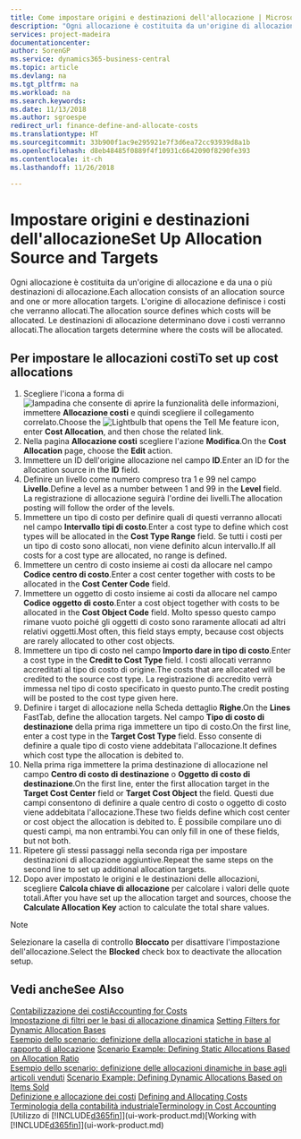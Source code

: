 ```yaml
---
title: Come impostare origini e destinazioni dell'allocazione | Microsoft Docs
description: "Ogni allocazione è costituita da un'origine di allocazione e da una o più destinazioni di allocazione. L'origine di allocazione definisce i costi che verranno allocati. Le destinazioni di allocazione determinano dove i costi verranno allocati."
services: project-madeira
documentationcenter: 
author: SorenGP
ms.service: dynamics365-business-central
ms.topic: article
ms.devlang: na
ms.tgt_pltfrm: na
ms.workload: na
ms.search.keywords: 
ms.date: 11/13/2018
ms.author: sgroespe
redirect_url: finance-define-and-allocate-costs
ms.translationtype: HT
ms.sourcegitcommit: 33b900f1ac9e295921e7f3d6ea72cc93939d8a1b
ms.openlocfilehash: d8eb48485f0889f4f10931c6642090f8290fe393
ms.contentlocale: it-ch
ms.lasthandoff: 11/26/2018

---
```

# <a name="set-up-allocation-source-and-targets"></a><span data-ttu-id="69f49-105">Impostare origini e destinazioni dell'allocazione</span><span class="sxs-lookup"><span data-stu-id="69f49-105">Set Up Allocation Source and Targets</span></span>
<span data-ttu-id="69f49-106">Ogni allocazione è costituita da un'origine di allocazione e da una o più destinazioni di allocazione.</span><span class="sxs-lookup"><span data-stu-id="69f49-106">Each allocation consists of an allocation source and one or more allocation targets.</span></span> <span data-ttu-id="69f49-107">L'origine di allocazione definisce i costi che verranno allocati.</span><span class="sxs-lookup"><span data-stu-id="69f49-107">The allocation source defines which costs will be allocated.</span></span> <span data-ttu-id="69f49-108">Le destinazioni di allocazione determinano dove i costi verranno allocati.</span><span class="sxs-lookup"><span data-stu-id="69f49-108">The allocation targets determine where the costs will be allocated.</span></span>  

## <a name="to-set-up-cost-allocations"></a><span data-ttu-id="69f49-109">Per impostare le allocazioni costi</span><span class="sxs-lookup"><span data-stu-id="69f49-109">To set up cost allocations</span></span>  
1.  <span data-ttu-id="69f49-110">Scegliere l'icona a forma di ![lampadina che consente di aprire la funzionalità delle informazioni](media/ui-search/search_small.png "Informazioni sull'operazione che si desidera eseguire"), immettere **Allocazione costi** e quindi scegliere il collegamento correlato.</span><span class="sxs-lookup"><span data-stu-id="69f49-110">Choose the ![Lightbulb that opens the Tell Me feature](media/ui-search/search_small.png "Tell me what you want to do") icon, enter **Cost Allocation**, and then chose the related link.</span></span>  
2.  <span data-ttu-id="69f49-111">Nella pagina **Allocazione costi** scegliere l'azione **Modifica**.</span><span class="sxs-lookup"><span data-stu-id="69f49-111">On the **Cost Allocation** page, choose the **Edit** action.</span></span>  
3.  <span data-ttu-id="69f49-112">Immettere un ID dell'origine allocazione nel campo **ID**.</span><span class="sxs-lookup"><span data-stu-id="69f49-112">Enter an ID for the allocation source in the **ID** field.</span></span>  
4.  <span data-ttu-id="69f49-113">Definire un livello come numero compreso tra 1 e 99 nel campo **Livello**.</span><span class="sxs-lookup"><span data-stu-id="69f49-113">Define a level as a number between 1 and 99 in the **Level** field.</span></span> <span data-ttu-id="69f49-114">La registrazione di allocazione seguirà l'ordine dei livelli.</span><span class="sxs-lookup"><span data-stu-id="69f49-114">The allocation posting will follow the order of the levels.</span></span>  
5.  <span data-ttu-id="69f49-115">Immettere un tipo di costo per definire quali di questi verranno allocati nel campo **Intervallo tipi di costo**.</span><span class="sxs-lookup"><span data-stu-id="69f49-115">Enter a cost type to define which cost types will be allocated in the **Cost Type Range** field.</span></span> <span data-ttu-id="69f49-116">Se tutti i costi per un tipo di costo sono allocati, non viene definito alcun intervallo.</span><span class="sxs-lookup"><span data-stu-id="69f49-116">If all costs for a cost type are allocated, no range is defined.</span></span>  
6.  <span data-ttu-id="69f49-117">Immettere un centro di costo insieme ai costi da allocare nel campo **Codice centro di costo**.</span><span class="sxs-lookup"><span data-stu-id="69f49-117">Enter a cost center together with costs to be allocated in the **Cost Center Code** field.</span></span>  
7.  <span data-ttu-id="69f49-118">Immettere un oggetto di costo insieme ai costi da allocare nel campo **Codice oggetto di costo**.</span><span class="sxs-lookup"><span data-stu-id="69f49-118">Enter a cost object together with costs to be allocated in the **Cost Object Code** field.</span></span> <span data-ttu-id="69f49-119">Molto spesso questo campo rimane vuoto poiché gli oggetti di costo sono raramente allocati ad altri relativi oggetti.</span><span class="sxs-lookup"><span data-stu-id="69f49-119">Most often, this field stays empty, because cost objects are rarely allocated to other cost objects.</span></span>  
8.  <span data-ttu-id="69f49-120">Immettere un tipo di costo nel campo **Importo dare in tipo di costo**.</span><span class="sxs-lookup"><span data-stu-id="69f49-120">Enter a cost type in the **Credit to Cost Type** field.</span></span> <span data-ttu-id="69f49-121">I costi allocati verranno accreditati al tipo di costo di origine.</span><span class="sxs-lookup"><span data-stu-id="69f49-121">The costs that are allocated will be credited to the source cost type.</span></span> <span data-ttu-id="69f49-122">La registrazione di accredito verrà immessa nel tipo di costo specificato in questo punto.</span><span class="sxs-lookup"><span data-stu-id="69f49-122">The credit posting will be posted to the cost type given here.</span></span>  
9. <span data-ttu-id="69f49-123">Definire i target di allocazione nella Scheda dettaglio **Righe**.</span><span class="sxs-lookup"><span data-stu-id="69f49-123">On the **Lines** FastTab, define the allocation targets.</span></span> <span data-ttu-id="69f49-124">Nel campo **Tipo di costo di destinazione** della prima riga immettere un tipo di costo.</span><span class="sxs-lookup"><span data-stu-id="69f49-124">On the first line, enter a cost type in the **Target Cost Type** field.</span></span> <span data-ttu-id="69f49-125">Esso consente di definire a quale tipo di costo viene addebitata l'allocazione.</span><span class="sxs-lookup"><span data-stu-id="69f49-125">It defines which cost type the allocation is debited to.</span></span>  
10. <span data-ttu-id="69f49-126">Nella prima riga immettere la prima destinazione di allocazione nel campo **Centro di costo di destinazione** o **Oggetto di costo di destinazione**.</span><span class="sxs-lookup"><span data-stu-id="69f49-126">On the first line, enter the first allocation target in the **Target Cost Center** field or **Target Cost Object** the field.</span></span> <span data-ttu-id="69f49-127">Questi due campi consentono di definire a quale centro di costo o oggetto di costo viene addebitata l'allocazione.</span><span class="sxs-lookup"><span data-stu-id="69f49-127">These two fields define which cost center or cost object the allocation is debited to.</span></span> <span data-ttu-id="69f49-128">È possibile compilare uno di questi campi, ma non entrambi.</span><span class="sxs-lookup"><span data-stu-id="69f49-128">You can only fill in one of these fields, but not both.</span></span>  
11. <span data-ttu-id="69f49-129">Ripetere gli stessi passaggi nella seconda riga per impostare destinazioni di allocazione aggiuntive.</span><span class="sxs-lookup"><span data-stu-id="69f49-129">Repeat the same steps on the second line to set up additional allocation targets.</span></span>  
12. <span data-ttu-id="69f49-130">Dopo aver impostato le origini e le destinazioni delle allocazioni, scegliere **Calcola chiave di allocazione** per calcolare i valori delle quote totali.</span><span class="sxs-lookup"><span data-stu-id="69f49-130">After you have set up the allocation target and sources, choose the **Calculate Allocation Key** action to calculate the total share values.</span></span>  

> [!NOTE]  
>  <span data-ttu-id="69f49-131">Selezionare la casella di controllo **Bloccato** per disattivare l'impostazione dell'allocazione.</span><span class="sxs-lookup"><span data-stu-id="69f49-131">Select the **Blocked** check box to deactivate the allocation setup.</span></span>  

## <a name="see-also"></a><span data-ttu-id="69f49-132">Vedi anche</span><span class="sxs-lookup"><span data-stu-id="69f49-132">See Also</span></span>  
[<span data-ttu-id="69f49-133">Contabilizzazione dei costi</span><span class="sxs-lookup"><span data-stu-id="69f49-133">Accounting for Costs</span></span>](finance-manage-cost-accounting.md)  
 <span data-ttu-id="69f49-134">[Impostazione di filtri per le basi di allocazione dinamica](finance-setting-filters-for-dynamic-allocation-bases.md) </span><span class="sxs-lookup"><span data-stu-id="69f49-134">[Setting Filters for Dynamic Allocation Bases](finance-setting-filters-for-dynamic-allocation-bases.md) </span></span>  
 <span data-ttu-id="69f49-135">[Esempio dello scenario: definizione della allocazioni statiche in base al rapporto di allocazione](finance-scenario-example-defining-static-allocations-based-on-allocation-ratio.md) </span><span class="sxs-lookup"><span data-stu-id="69f49-135">[Scenario Example: Defining Static Allocations Based on Allocation Ratio](finance-scenario-example-defining-static-allocations-based-on-allocation-ratio.md) </span></span>  
 <span data-ttu-id="69f49-136">[Esempio dello scenario: definizione delle allocazioni dinamiche in base agli articoli venduti](finance-scenario-example-defining-dynamic-allocations-based-on-items-sold.md) </span><span class="sxs-lookup"><span data-stu-id="69f49-136">[Scenario Example: Defining Dynamic Allocations Based on Items Sold](finance-scenario-example-defining-dynamic-allocations-based-on-items-sold.md) </span></span>  
 <span data-ttu-id="69f49-137">[Definizione e allocazione dei costi](finance-define-and-allocate-costs.md) </span><span class="sxs-lookup"><span data-stu-id="69f49-137">[Defining and Allocating Costs](finance-define-and-allocate-costs.md) </span></span>  
 [<span data-ttu-id="69f49-138">Terminologia della contabilità industriale</span><span class="sxs-lookup"><span data-stu-id="69f49-138">Terminology in Cost Accounting</span></span>](finance-terminology-in-cost-accounting.md)  
 <span data-ttu-id="69f49-139">[Utilizzo di [!INCLUDE[d365fin](includes/d365fin_md.md)]](ui-work-product.md)</span><span class="sxs-lookup"><span data-stu-id="69f49-139">[Working with [!INCLUDE[d365fin](includes/d365fin_md.md)]](ui-work-product.md)</span></span>

